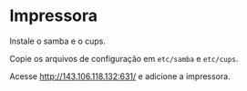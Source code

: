 # Impressora

Instale o samba e o cups.

Copie os arquivos de configuração em `etc/samba` e `etc/cups`.

Acesse http://143.106.118.132:631/ e adicione a impressora.

